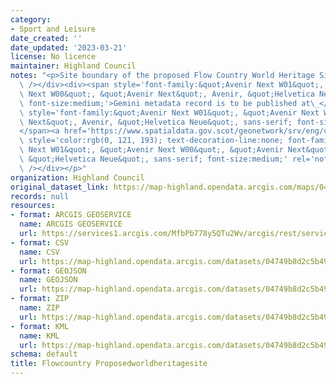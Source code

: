 ```yaml
---
category:
- Sport and Leisure
date_created: ''
date_updated: '2023-03-21'
license: No licence
maintainer: Highland Council
notes: "<p>Site boundary of the proposed Flow Country World Heritage Site.<div><br\
  \ /></div><div><span style='font-family:&quot;Avenir Next W01&quot;, &quot;Avenir\
  \ Next W00&quot;, &quot;Avenir Next&quot;, Avenir, &quot;Helvetica Neue&quot;, sans-serif;\
  \ font-size:medium;'>Gemini metadata record is to be published at\_</span><span\
  \ style='font-family:&quot;Avenir Next W01&quot;, &quot;Avenir Next W00&quot;, &quot;Avenir\
  \ Next&quot;, Avenir, &quot;Helvetica Neue&quot;, sans-serif; font-size:medium;'>\_\
  </span><a href='https://www.spatialdata.gov.scot/geonetwork/srv/eng/catalog.search#/metadata/%7Bd1fc43dd-46dd-4c97-afa0-168d7ac3e3f6%7D'\
  \ style='color:rgb(0, 121, 193); text-decoration-line:none; font-family:&quot;Avenir\
  \ Next W01&quot;, &quot;Avenir Next W00&quot;, &quot;Avenir Next&quot;, Avenir,\
  \ &quot;Helvetica Neue&quot;, sans-serif; font-size:medium;' rel='nofollow ugc'>https://www.spatialdata.gov.scot</a><br\
  \ /></div></p>"
organization: Highland Council
original_dataset_link: https://map-highland.opendata.arcgis.com/maps/04749b8d2c5b49a89cd9f9d0d36ea35a_0
records: null
resources:
- format: ARCGIS GEOSERVICE
  name: ARCGIS GEOSERVICE
  url: https://services1.arcgis.com/MfbPb778y5QTu2Wv/arcgis/rest/services/FlowCountry_ProposedWorldHeritageSite/FeatureServer/0
- format: CSV
  name: CSV
  url: https://map-highland.opendata.arcgis.com/datasets/04749b8d2c5b49a89cd9f9d0d36ea35a_0.csv?outSR=%7B%22latestWkid%22%3A27700%2C%22wkid%22%3A27700%7D
- format: GEOJSON
  name: GEOJSON
  url: https://map-highland.opendata.arcgis.com/datasets/04749b8d2c5b49a89cd9f9d0d36ea35a_0.geojson?outSR=%7B%22latestWkid%22%3A27700%2C%22wkid%22%3A27700%7D
- format: ZIP
  name: ZIP
  url: https://map-highland.opendata.arcgis.com/datasets/04749b8d2c5b49a89cd9f9d0d36ea35a_0.zip?outSR=%7B%22latestWkid%22%3A27700%2C%22wkid%22%3A27700%7D
- format: KML
  name: KML
  url: https://map-highland.opendata.arcgis.com/datasets/04749b8d2c5b49a89cd9f9d0d36ea35a_0.kml?outSR=%7B%22latestWkid%22%3A27700%2C%22wkid%22%3A27700%7D
schema: default
title: Flowcountry Proposedworldheritagesite
---
```

